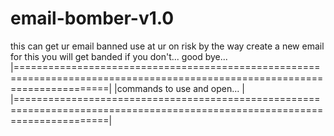 # email-bomber-v1.0
this can get ur email banned use at ur on risk by the way create a new email for this you will get banded if you don't...
good bye...
|============================================================================================================================|
|commands to use and open...                                                                                                 |
|============================================================================================================================|
